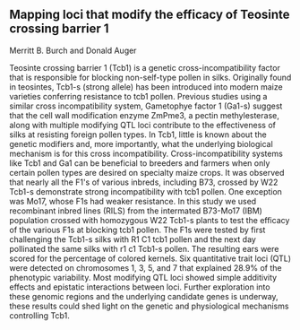 ## Mapping loci that modify the efficacy of Teosinte crossing barrier 1

Merritt B. Burch and Donald Auger


Teosinte crossing barrier 1 (Tcb1) is a genetic cross-incompatibility factor that is responsible for blocking non-self-type pollen in silks. Originally found in teosintes, Tcb1-s (strong allele) has been introduced into modern maize varieties conferring resistance to tcb1 pollen. Previous studies using a similar cross incompatibility system, Gametophye factor 1 (Ga1-s) suggest that the cell wall modification enzyme ZmPme3, a pectin methylesterase, along with multiple modifying QTL loci contribute to the effectiveness of silks at resisting foreign pollen types. In Tcb1, little is known about the genetic modifiers and, more importantly, what the underlying biological mechanism is for this cross incompatibility. Cross-incompatibility systems like Tcb1 and Ga1 can be beneficial to breeders and farmers when only certain pollen types are desired on specialty maize crops. It was observed that nearly all the F1's of various inbreds, including B73, crossed by W22 Tcb1-s demonstrate strong incompatibility with tcb1 pollen. One exception was Mo17, whose F1s had weaker resistance. In this study we used recombinant inbred lines (RILS) from the intermated B73-Mo17 (IBM) population crossed with homozygous W22 Tcb1-s plants to test the efficacy of the various F1s at blocking tcb1 pollen. The F1s were tested by first challenging the Tcb1-s silks with R1 C1 tcb1 pollen and the next day pollinated the same silks with r1 c1 Tcb1-s pollen. The resulting ears were scored for the percentage of colored kernels. Six quantitative trait loci (QTL) were detected on chromosomes 1, 3, 5, and 7 that explained 28.9% of the phenotypic variability. Most modifying QTL loci showed simple additivity effects and epistatic interactions between loci. Further exploration into these genomic regions and the underlying candidate genes is underway, these results could shed light on the genetic and physiological mechanisms controlling Tcb1.